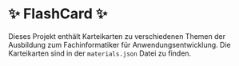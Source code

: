# ✨ FlashCard ✨

Dieses Projekt enthält Karteikarten zu verschiedenen Themen der Ausbildung zum Fachinformatiker für
Anwendungsentwicklung. Die Karteikarten sind in der `materials.json` Datei zu finden.
